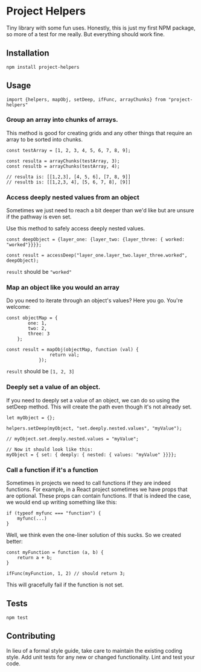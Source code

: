 Project Helpers
=========

Tiny library with some fun uses. Honestly, this is just my first NPM package, so more of a test for me really. But everything should work fine.

## Installation

  `npm install project-helpers`

## Usage

    import {helpers, mapObj, setDeep, ifFunc, arrayChunks} from "project-helpers"

### Group an array into chunks of arrays.

This method is good for creating grids and any other things that require an array to be sorted
into chunks.

    const testArray = [1, 2, 3, 4, 5, 6, 7, 8, 9];
    
    const resulta = arrayChunks(testArray, 3);
    const resultb = arrayChunks(testArray, 4);
    
    // resulta is: [[1,2,3], [4, 5, 6], [7, 8, 9]]
    // resultb is: [[1,2,3, 4], [5, 6, 7, 8], [9]]

### Access deeply nested values from an object

Sometimes we just need to reach a bit deeper than we'd like but are unsure if the pathway is even set.

Use this method to safely access deeply nested values.

    const deepObject = {layer_one: {layer_two: {layer_three: { worked: "worked"}}}};
    
    const result = accessDeep("layer_one.layer_two.layer_three.worked", deepObject);
  
  
  `result` should be `"worked"`

### Map an object like you would an array

Do you need to iterate through an object's values? Here you go. You're welcome:

    const objectMap = {
            one: 1,
            two: 2,
            three: 3
        };
        
    const result = mapObj(objectMap, function (val) {
                    return val;
                });

  `result` should be `[1, 2, 3]`
  
### Deeply set a value of an object.

If you need to deeply set a value of an object, we can do so using the setDeep method. This will create the path even
though it's not already set.

    let myObject = {};
    
    helpers.setDeep(myObject, "set.deeply.nested.values", "myValue");
    
    // myObject.set.deeply.nested.values = "myValue";
    
    // Now it should look like this:
    myObject = { set: { deeply: { nested: { values: "myValue" }}}};
    
### Call a function if it's a function

Sometimes in projects we need to call functions if they are indeed functions. For example, in a React project
sometimes we have props that are optional. These props can contain functions. If that is indeed the case,
we would end up writing something like this:

    if (typeof myfunc === "function") {
        myfunc(...)
    } 

Well, we think even the one-liner solution of this sucks. So we created better:

    const myFunction = function (a, b) {
        return a + b;
    }

    ifFunc(myFunction, 1, 2) // should return 3;
    
This will gracefully fail if the function is not set.

## Tests

  `npm test`

## Contributing

In lieu of a formal style guide, take care to maintain the existing coding style. Add unit tests for any new or changed functionality. Lint and test your code.